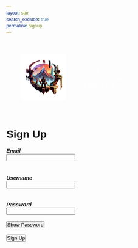 ```yaml
---
layout: star
search_exclude: true
permalink: signup
--- 
```


<div id="popup-modal" class="modal">
  <div class="modal-content">
    <span class="close">&times;</span>
    <h1 id="confirmText">Sign Up Successful</h1>
    <br>
    <p id="confirmText">Thank you for signing up! You will now be redirected to the login page.</p>
  </div>
</div>

<div class="banner">
    <div class="navbar">
        <img src="images/RIFTlogo.png" class="logo">
        <ul>
            <li><a href="{{site.baseurl}}/">Home</a></li>
            <li><a href="">Info</a></li>
            <li><a href="">Player Search</a></li>
            <li><a href="">About Us</a></li>
        </ul>
    </div>
</div>

<div class="card">
    <h3 id="signUpText">Sign Up</h3>
    <h5>Email</h5>
    <input type="text" id="email" name="email"><br/><br>
    <h5>Username</h5>
    <input type="text" id="username" name="username" required><br><br>
    <h5>Password</h5>
    <input type="password" id="password" name="pw1" required>
    <br><br>
    <button onclick="visibilityToggle()" id="showHidePWButton">Show Password</button><br><br>
    <button onclick="signUp()">Sign Up</button>
</div>

<script>

    function visibilityToggle() {
        var x = document.getElementById("password");
        if (x.type === "password") {
            x.type = "text";
            document.getElementById("showHidePWButton").textContent = "Hide Password";
        } else {
            x.type = "password";
            document.getElementById("showHidePWButton").textContent = "Show Password";
        }
    }

    function clearCookie() {
        var requestOptions = {
        method: 'POST',
        redirect: 'follow',
        credentials: 'include'
        };

        // LOCAL TESTING
        // fetch("http://localhost:8032/signout", requestOptions)
        fetch("https://codemaxxers.stu.nighthawkcodingsociety.com/signout", requestOptions)
        .then(response => response.text())
        .then(result => {
                console.log(result);
            })
        .catch(error => console.log('error', error));
    }

    function signUpConfirm() {
        document.getElementById('popup-modal').style.display = 'block';

        document.getElementsByClassName('close')[0].addEventListener('click', function() {
            document.getElementById('popup-modal').style.display = 'none';
        });
    }

    function signUp() {
        var myHeaders = new Headers();
        myHeaders.append("Content-Type", "application/json");

        var requestOptions = {
            method: 'POST',
            headers: myHeaders,
            credentials: 'include',  // Include this line for cross-origin requests with credentials
            redirect: 'follow'
        };

        let emailInput = document.getElementById("email").value;
        let usernameInput = document.getElementById("username").value;
        let passwordInput = document.getElementById("password").value;

        let local = `http://localhost:8032/api/person/post?email=${emailInput}&password=${passwordInput}&name=${usernameInput}`;
        let live = `https://codemaxxers.stu.nighthawkcodingsociety.com/api/person/post?email=${emailInput}&password=${passwordInput}&name=${usernameInput}`;

        // LOCAL TESTING
        fetch(live, requestOptions)
        // fetch(liveURL, requestOptions)
        .then(response => {
            if (!response.ok) {
                const errorMsg = 'Signup error: ' + response.status;
                console.log(errorMsg);

                switch (response.status) {
                    case 400:
                        alert("Bad request. Please ensure all required fields are filled correctly.");
                        break;
                    case 401:
                        alert("Unauthorized. You do not have permission to perform this action.");
                        break;
                    case 403:
                        alert("Forbidden. Access to this resource is forbidden.");
                        break;
                    case 404:
                        alert("Resource not found. Please try again later.");
                        break;
                    case 409:
                        alert("Conflict. User with the provided credentials already exists.");
                        break;
                    case 500:
                        alert("Internal Server Error. Please try again later.");
                        break;
                    // Add more cases for other status codes as needed
                    default:
                        alert("Signup failed. Please try again later.");
                }
                return Promise.reject('Signup failed');
            }
            return response.text()
        })
        .then(result => {
            console.log(result);
            // You can redirect to a dynamic or configurable URL here
            clearCookie();
            signUpConfirm();
        })
        .catch(error => console.error('Error during signup:', error));
    }
</script>

<style>
    .close {
        color: #aaa;
        float: right;
        font-size: 28px;
        font-weight: bold;
        cursor: pointer;
    }

    #confirmText {
        color: black;
    }

    #signUpText {
        font-size: 2em;
        margin-bottom: 10px
    }

    .page-content {
        padding: 0px !important;
    }

    * {
        margin: 0;
        padding: 0;
        font-family: sans-serif;
    }


    .navbar {
        width: 85%;
        margin: auto;
        padding: 35px 0;
        display: flex;
        align-items: center;
        justify-content: space-between;
    }

    .logo {
        width: 120px !important;
        height: auto !important;
    }

    .navbar ul li{
        list-style: none;
        display: inline-block;
        margin: 0 20px;
        position: relative;
    }

    .navbar ul li a{
        font-size: 16px;
        text-decoration: none;
        color: #fff;
        text-transform: uppercase;
    }

    .navbar ul li::after{
        content: '';
        height: 3px;
        width: 0;
        background: #2f80d0;
        position: absolute;
        left: 0;
        bottom: -10px;
        transition: ease-out .5s;
    }

    .navbar ul li:hover::after{
        width: 100%;
    }

    p {
        text-align: left;
        font-size: 1.1em;
        font-weight: bold;
        color: #000000;
    }

    .modal {
        display: none;
        position: fixed;
        z-index: 1; 
        left: 0;
        top: 0;
        width: 100%; 
        height: 100%; 
        overflow: auto; 
        background-color: rgba(0,0,0,0.6);
    }

    .modal-content {
        background-color: #e9e8ed;
        margin: 15% auto; 
        padding: 20px;
        border: 1px solid #888;
        width: 80%; 
        border-radius: 8px;
    }
</style>